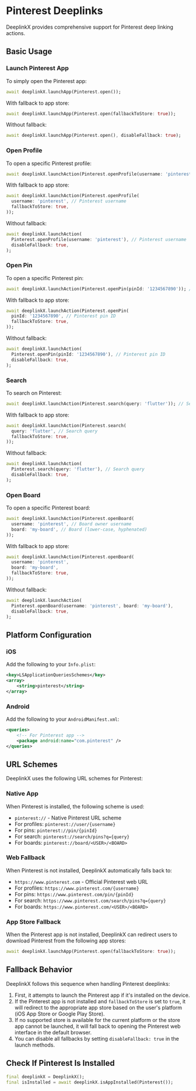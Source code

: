 # Pinterest Deeplinks

DeeplinkX provides comprehensive support for Pinterest deep linking actions.

## Basic Usage

### Launch Pinterest App

To simply open the Pinterest app:

```dart
await deeplinkX.launchApp(Pinterest.open());
```

With fallback to app store:

```dart
await deeplinkX.launchApp(Pinterest.open(fallbackToStore: true));
```

Without fallback:

```dart
await deeplinkX.launchApp(Pinterest.open(), disableFallback: true);
```

### Open Profile

To open a specific Pinterest profile:

```dart
await deeplinkX.launchAction(Pinterest.openProfile(username: 'pinterest')); // Pinterest username
```

With fallback to app store:

```dart
await deeplinkX.launchAction(Pinterest.openProfile(
  username: 'pinterest', // Pinterest username
  fallbackToStore: true,
));
```

Without fallback:

```dart
await deeplinkX.launchAction(
  Pinterest.openProfile(username: 'pinterest'), // Pinterest username
  disableFallback: true,
);
```

### Open Pin

To open a specific Pinterest pin:

```dart
await deeplinkX.launchAction(Pinterest.openPin(pinId: '1234567890')); // Pinterest pin ID
```

With fallback to app store:

```dart
await deeplinkX.launchAction(Pinterest.openPin(
  pinId: '1234567890', // Pinterest pin ID
  fallbackToStore: true,
));
```

Without fallback:

```dart
await deeplinkX.launchAction(
  Pinterest.openPin(pinId: '1234567890'), // Pinterest pin ID
  disableFallback: true,
);
```

### Search

To search on Pinterest:

```dart
await deeplinkX.launchAction(Pinterest.search(query: 'flutter')); // Search query
```

With fallback to app store:

```dart
await deeplinkX.launchAction(Pinterest.search(
  query: 'flutter', // Search query
  fallbackToStore: true,
));
```

Without fallback:

```dart
await deeplinkX.launchAction(
  Pinterest.search(query: 'flutter'), // Search query
  disableFallback: true,
);
```

### Open Board

To open a specific Pinterest board:

```dart
await deeplinkX.launchAction(Pinterest.openBoard(
  username: 'pinterest', // Board owner username
  board: 'my-board', // Board (lower-case, hyphenated)
));
```

With fallback to app store:

```dart
await deeplinkX.launchAction(Pinterest.openBoard(
  username: 'pinterest',
  board: 'my-board',
  fallbackToStore: true,
));
```

Without fallback:

```dart
await deeplinkX.launchAction(
  Pinterest.openBoard(username: 'pinterest', board: 'my-board'),
  disableFallback: true,
);
```

## Platform Configuration

### iOS

Add the following to your `Info.plist`:

```xml
<key>LSApplicationQueriesSchemes</key>
<array>
    <string>pinterest</string>
</array>
```

### Android

Add the following to your `AndroidManifest.xml`:

```xml
<queries>
    <!-- For Pinterest app -->
    <package android:name="com.pinterest" />
</queries>
```

## URL Schemes

DeeplinkX uses the following URL schemes for Pinterest:

### Native App

When Pinterest is installed, the following scheme is used:
- `pinterest://` - Native Pinterest URL scheme
- For profiles: `pinterest://user/{username}`
- For pins: `pinterest://pin/{pinId}`
- For search: `pinterest://search/pins?q={query}`
- For boards: `pinterest://board/<USER>/<BOARD>`

### Web Fallback

When Pinterest is not installed, DeeplinkX automatically falls back to:
- `https://www.pinterest.com` - Official Pinterest web URL
- For profiles: `https://www.pinterest.com/{username}`
- For pins: `https://www.pinterest.com/pin/{pinId}`
- For search: `https://www.pinterest.com/search/pins?q={query}`
- For boards: `https://www.pinterest.com/<USER>/<BOARD>`

### App Store Fallback

When the Pinterest app is not installed, DeeplinkX can redirect users to download Pinterest from the following app stores:

```dart
await deeplinkX.launchApp(Pinterest.open(fallbackToStore: true));
```

## Fallback Behavior

DeeplinkX follows this sequence when handling Pinterest deeplinks:

1. First, it attempts to launch the Pinterest app if it's installed on the device.
2. If the Pinterest app is not installed and `fallbackToStore` is set to `true`, it will redirect to the appropriate app store based on the user's platform (iOS App Store or Google Play Store).
3. If no supported store is available for the current platform or the store app cannot be launched, it will fall back to opening the Pinterest web interface in the default browser.
4. You can disable all fallbacks by setting `disableFallback: true` in the launch methods.

## Check If Pinterest Is Installed

```dart
final deeplinkX = DeeplinkX();
final isInstalled = await deeplinkX.isAppInstalled(Pinterest());
```
